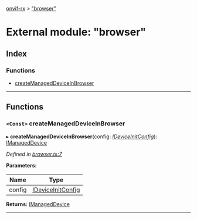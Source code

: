 [onvif-rx](../README.md) > ["browser"](../modules/_browser_.md)

# External module: "browser"

## Index

### Functions

* [createManagedDeviceInBrowser](_browser_.md#createmanageddeviceinbrowser)

---

## Functions

<a id="createmanageddeviceinbrowser"></a>

### `<Const>` createManagedDeviceInBrowser

▸ **createManagedDeviceInBrowser**(config: *[IDeviceInitConfig](../interfaces/_manage_device_.ideviceinitconfig.md)*): [IManagedDevice](../interfaces/_manage_device_.imanageddevice.md)

*Defined in [browser.ts:7](https://github.com/patrickmichalina/onvif-rx/blob/1596479/src/browser.ts#L7)*

**Parameters:**

| Name | Type |
| ------ | ------ |
| config | [IDeviceInitConfig](../interfaces/_manage_device_.ideviceinitconfig.md) |

**Returns:** [IManagedDevice](../interfaces/_manage_device_.imanageddevice.md)

___

